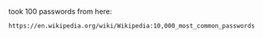 took 100 passwords from here:
```
https://en.wikipedia.org/wiki/Wikipedia:10,000_most_common_passwords
```
